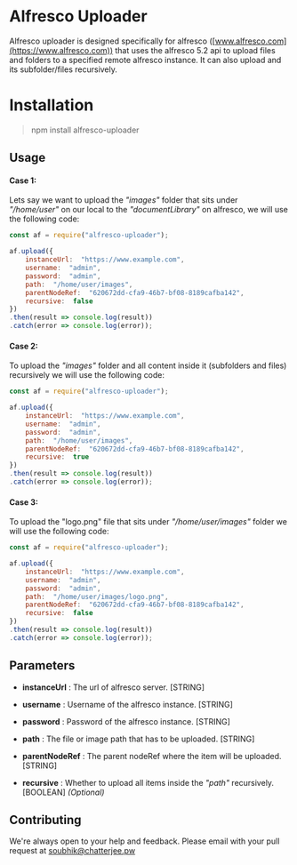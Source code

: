# Alfresco Uploader

Alfresco uploader is designed specifically for alfresco ([www.alfresco.com](https://www.alfresco.com)) that uses the alfresco 5.2 api to upload files and folders to a specified remote alfresco instance. It can also upload and its subfolder/files recursively.

# Installation

> npm install alfresco-uploader 

## Usage

#### Case 1:
Lets say we want to upload the *"images"* folder that sits under *"/home/user"* on our local to the *"documentLibrary"* on alfresco, we will use the following code:
```javascript
const af = require("alfresco-uploader");

af.upload({
	instanceUrl:  "https://www.example.com",
	username:  "admin",
	password:  "admin",
	path:  "/home/user/images",
	parentNodeRef:  "620672dd-cfa9-46b7-bf08-8189cafba142",
	recursive:  false
})
.then(result => console.log(result))
.catch(error => console.log(error));
```

#### Case 2:
To upload the *"images"* folder and all content inside it (subfolders and files) recursively we will use the following code:
```javascript
const af = require("alfresco-uploader");

af.upload({
	instanceUrl:  "https://www.example.com",
	username:  "admin",
	password:  "admin",
	path:  "/home/user/images",
	parentNodeRef:  "620672dd-cfa9-46b7-bf08-8189cafba142",
	recursive:  true
})
.then(result => console.log(result))
.catch(error => console.log(error));
```


#### Case 3:
To upload the "logo.png" file that sits under *"/home/user/images"* folder we will use the following code:
```javascript
const af = require("alfresco-uploader");

af.upload({
	instanceUrl:  "https://www.example.com",
	username:  "admin",
	password:  "admin",
	path:  "/home/user/images/logo.png",
	parentNodeRef:  "620672dd-cfa9-46b7-bf08-8189cafba142",
	recursive:  false
})
.then(result => console.log(result))
.catch(error => console.log(error));
```

## Parameters

 - **instanceUrl** : The url of alfresco server. [STRING]
 
 - **username** : Username of the alfresco instance. [STRING]
 - **password** : Password of the alfresco instance. [STRING]
 - **path** : The file or image path that has to be uploaded. [STRING]
 - **parentNodeRef** : The parent nodeRef where the item will be uploaded. [STRING]
 - **recursive** : Whether to upload all items inside the *"path"* recursively. [BOOLEAN] *(Optional)*

## Contributing

We're always open to your help and feedback. Please email with your pull request at soubhik@chatterjee.pw